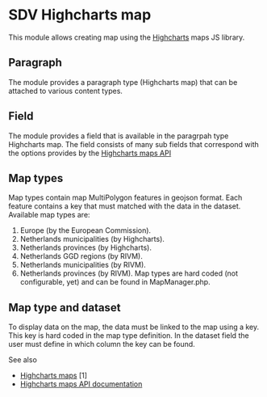 # SDV Highcharts map

This module allows creating map using the [Highcharts](http://www.highcharts.com/) maps JS library.

## Paragraph
The module provides a paragraph type (Highcharts map) that can be attached to
various content types.

## Field
The module provides a field that is available in the paragrpah type Highcharts
map. The field consists of many sub fields that correspond with the options
provides by the [Highcharts maps API](https://api.highcharts.com/highmaps)

## Map types
Map types contain map MultiPolygon features in geojson format. Each feature
contains a key that must matched with the data in the dataset.
Available map types are:
1. Europe (by the European Commission).
1. Netherlands municipalities (by Highcharts).
1. Netherlands provinces (by Highcharts).
1. Netherlands GGD regions (by RIVM).
1. Netherlands municipalities (by RIVM).
1. Netherlands provinces (by RIVM).
Map types are hard coded (not configurable, yet) and can be found in
MapManager.php.

## Map type and dataset
To display data on the map, the data must be linked to the map using a key.
This key is hard coded in the map type definition. In the dataset field the
user must define in which column the key can be found.

See also
* [Highcharts maps](https://www.highcharts.com/products/maps/) [1]
* [Highcharts maps API documentation](https://api.highcharts.com/highmaps)
